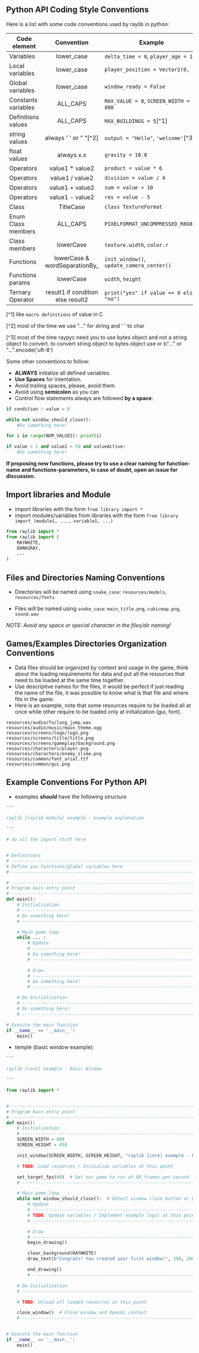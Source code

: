 ## Python API Coding Style Conventions

Here is a list with some code conventions used by raylib in python:

| Code element        |            Convention             | Example                                   |
|---------------------|:---------------------------------:|-------------------------------------------|
| Variables           |            lower_case             | `delta_time = 0`, `player_age = 18`       |
| Local variables     |            lower_case             | `player_position = Vector2(0, 0)`         |
| Global variables    |            lower_case             | `window_ready = False`                    |
| Constants variables |             ALL_CAPS              | `MAX_VALUE = 8`, `SCREEN_WIDTH = 800`     |
| Definitions values  |             ALL_CAPS              | `MAX_BUILDINGS = 5`[^1]                   |
| string values       |       always ' ' or " "[^2]       | `output = "Hello"`, `'welcome'`[^3]       |
| float values        |            always x.x             | `gravity = 10.0`                          |
| Operators           |          value1 * value2          | `product = value * 6`                     |
| Operators           |          value1 / value2          | `division = value / 4`                    |
| Operators           |          value1 + value2          | `sum = value + 10`                        |
| Operators           |          value1 - value2          | `res = value - 5`                         |
| Class               |             TitleCase             | `class TextureFormat`                     |
| Enum Class members  |             ALL_CAPS              | `PIXELFORMAT_UNCOMPRESSED_R8G8B8`         |
| Class members       |             lowerCase             | `texture.width`, `color.r`                |
| Functions           |   lowerCase & wordSeparationBy_   | `init_window()`, `update_camera_center()` |
| Functions params    |             lowerCase             | `width`, `height`                         |
| Ternary Operator    | result1 if condition else result2 | `print("yes" if value == 0 else "no")`    |

[^1] like `macro definitions` of value in C

[^2] most of the time we use "..." for string and ' ' to char

[^3] most of the time raypyc need you to use bytes object and not a string object to convert.
to convert string object to bytes object use or b"..." or "...".encode('uft-8')

Some other conventions to follow:

- **ALWAYS** initialize all defined variables.
- **Use Spaces** for intentation.
- Avoid trailing spaces, please, avoid them
- Avoid using **semicolon** as you can
- Control flow statements always are followed **by a space**:

```python
if condition : value = 0

while not window_should_close():
    #Do something here!

for i in range(NUM_VALUES): print(i)
```

```python
if value > 1 and value1 < 50 and valueActive:
    #Do something here!
```

**If proposing new functions, please try to use a clear naming for function-name and functions-parameters, in case of
doubt, open an issue for discussion.**

## Import libraries and Module

- import libraries with the form `from library import *`
- import modules/variables from libraries with the form `from library import (module1, ..., variable1, ...)`

```python
from raylib import *
from raylib import (
    RAYWHITE,
    DARKGRAY,
    ...
)
```

## Files and Directories Naming Conventions

- Directories will be named using `snake_case`: `resources/models`, `resources/fonts`

- Files will be named using `snake_case`: `main_title.png`, `cubicmap.png`, `sound.wav`

_NOTE: Avoid any space or special character in the files/dir naming!_

## Games/Examples Directories Organization Conventions

- Data files should be organized by context and usage in the game, think about the loading requirements for data and put
  all the resources that need to be loaded at the same time together.
- Use descriptive names for the files, it would be perfect if just reading the name of the file, it was possible to know
  what is that file and where fits in the game.
- Here is an example, note that some resources require to be loaded all at once while other require to be loaded only at
  initialization (gui, font).

```
resources/audio/fx/long_jump.wav
resources/audio/music/main_theme.ogg
resources/screens/logo/logo.png
resources/screens/title/title.png
resources/screens/gameplay/background.png
resources/characters/player.png
resources/characters/enemy_slime.png
resources/common/font_arial.ttf
resources/common/gui.png
```

## Example Conventions For Python API

- examples ***should*** have the following structure

```python
"""

raylib [raylib module] example - example explanation

"""

# do all the import stuff here


# Definitions
# ------------------------------------------------------------------------------------
# Define you functions/global variables here
# ------------------------------------------------------------------------------------

# ------------------------------------------------------------------------------------
# Program main entry point
# ------------------------------------------------------------------------------------
def main():
    # Initialization
    # ------------------------------------------------------------------------------------
    # Do something here!
    # ------------------------------------------------------------------------------------

    # Main game loop
    while ... :
        # Update
        # ----------------------------------------------------------------------------------
        # Do something here!
        # ----------------------------------------------------------------------------------

        # Draw
        # ----------------------------------------------------------------------------------
        # Do something here!
        # ----------------------------------------------------------------------------------

    # De-Initialization
    # ----------------------------------------------------------------------------------
    # Do something here!
    # ----------------------------------------------------------------------------------

# Execute the main function
if __name__ == '__main__':
    main()
```

- temple (basic window example):

```python
"""

raylib [core] example - Basic Window

"""

from raylib import *


# ------------------------------------------------------------------------------------
# Program main entry point
# ------------------------------------------------------------------------------------
def main():
    # Initialization
    # ------------------------------------------------------------------------------------
    SCREEN_WIDTH = 800
    SCREEN_HEIGHT = 450

    init_window(SCREEN_WIDTH, SCREEN_HEIGHT, "raylib [core] example - basic window")

    # TODO: Load resources / Initialize variables at this point

    set_target_fps(60)  # Set our game to run at 60 frames-per-second
    # ------------------------------------------------------------------------------------

    # Main game loop
    while not window_should_close():  # Detect window close button or ESC key
        # Update
        # ----------------------------------------------------------------------------------
        # TODO: Update variables / Implement example logic at this point
        # ----------------------------------------------------------------------------------

        # Draw
        # ----------------------------------------------------------------------------------
        begin_drawing()

        clear_background(RAYWHITE)
        draw_text(b"Congrats! You created your first window!", 190, 200, 20, LIGHTGRAY)

        end_drawing()
        # ----------------------------------------------------------------------------------

    # De-Initialization
    # ----------------------------------------------------------------------------------

    # TODO: Unload all loaded resources at this point

    close_window()  # Close window and OpenGL context
    # ----------------------------------------------------------------------------------


# Execute the main function
if __name__ == '__main__':
    main()
```
